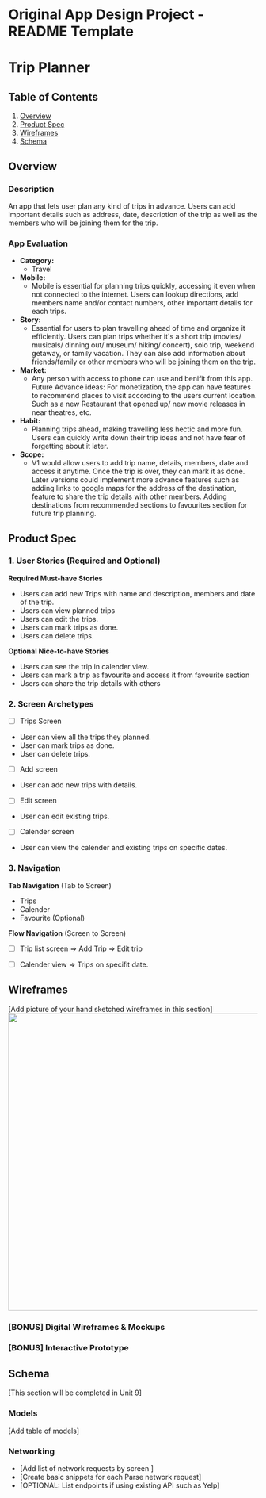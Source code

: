 Original App Design Project - README Template
===

# Trip Planner

## Table of Contents

1. [Overview](#Overview)
2. [Product Spec](#Product-Spec)
3. [Wireframes](#Wireframes)
4. [Schema](#Schema)

## Overview

### Description

An app that lets user plan any kind of trips in advance. Users can add important details such as address, date, description of the trip as well as the members who will be joining them for the trip. 

### App Evaluation

- **Category:** 
    - Travel
- **Mobile:**
    - Mobile is essential for planning trips quickly, accessing it even when not connected to the internet. Users can lookup directions, add members name and/or contact numbers, other important details for each trips.
- **Story:**
    - Essential for users to plan travelling ahead of time and organize it efficiently. Users can plan trips whether it's a short trip (movies/ musicals/ dinning out/ museum/ hiking/ concert), solo trip, weekend getaway, or family vacation. They can also add information about friends/family or other members who will be joining them on the trip.  
- **Market:**
    - Any person with access to phone can use and benifit from this app. Future Advance ideas: For monetization, the app can have features to recommend places to visit according to the users current location. Such as a new Restaurant that opened up/ new movie releases in near theatres, etc.
- **Habit:**
    - Planning trips ahead, making travelling less hectic and more fun. Users can quickly write down their trip ideas and not have fear of forgetting about it later.
- **Scope:**
    - V1 would allow users to add trip name, details, members, date and access it anytime. Once the trip is over, they can mark it as done. Later versions could implement more advance features such as adding links to google maps for the address of the destination, feature to share the trip details with other members. Adding destinations from recommended sections to favourites section for future trip planning. 


## Product Spec

### 1. User Stories (Required and Optional)

**Required Must-have Stories**

* Users can add new Trips with name and description, members and date of the trip.
* Users can view planned trips
* Users can edit the trips.
* Users can mark trips as done.
* Users can delete trips.


**Optional Nice-to-have Stories**

* Users can see the trip in calender view.  
* Users can mark a trip as favourite and access it from favourite section
* Users can share the trip details with others


### 2. Screen Archetypes

- [ ] Trips Screen
* User can view all the trips they planned.
* User can mark trips as done. 
* User can delete trips. 
- [ ] Add screen 
* User can add new trips with details. 
- [ ] Edit screen
* User can edit existing trips. 
- [ ] Calender screen
* User can view the calender and existing trips on specific dates. 


### 3. Navigation

**Tab Navigation** (Tab to Screen)

* Trips
* Calender
* Favourite (Optional)

**Flow Navigation** (Screen to Screen)

- [ ] Trip list screen
    => Add Trip
    => Edit trip
- [ ] Calender view
    => Trips on specifit date. 


## Wireframes

[Add picture of your hand sketched wireframes in this section]
<img src="YOUR_WIREFRAME_IMAGE_URL" width=600>

### [BONUS] Digital Wireframes & Mockups

### [BONUS] Interactive Prototype

## Schema 

[This section will be completed in Unit 9]

### Models

[Add table of models]

### Networking

- [Add list of network requests by screen ]
- [Create basic snippets for each Parse network request]
- [OPTIONAL: List endpoints if using existing API such as Yelp]
